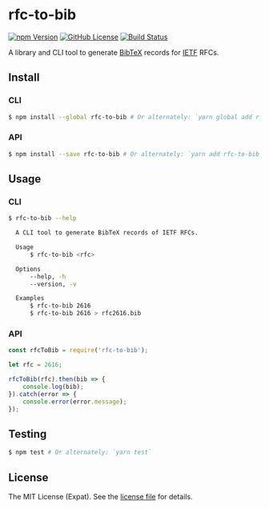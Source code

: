 rfc-to-bib
==========
[![npm Version][NPM VERSION BADGE]][NPM PAGE]
[![GitHub License][LICENSE BADGE]][LICENSE PAGE]
[![Build Status][BUILD BADGE]][BUILD PAGE]

A library and CLI tool to generate [BibTeX](http://www.bibtex.org/) records for [IETF](https://www.ietf.org/) RFCs.

Install
-------

### CLI
```sh
$ npm install --global rfc-to-bib # Or alternately: `yarn global add rfc-to-bib`
```

### API
```sh
$ npm install --save rfc-to-bib # Or alternately: `yarn add rfc-to-bib`
```

Usage
-----

### CLI
```sh
$ rfc-to-bib --help

  A CLI tool to generate BibTeX records of IETF RFCs.

  Usage
      $ rfc-to-bib <rfc>

  Options
      --help, -h
      --version, -v

  Examples
      $ rfc-to-bib 2616
      $ rfc-to-bib 2616 > rfc2616.bib
```

### API
```js
const rfcToBib = require('rfc-to-bib');

let rfc = 2616;

rfcToBib(rfc).then(bib => {
    console.log(bib);
}).catch(error => {
    console.error(error.message);
});
```

Testing
-------
```sh
$ npm test # Or alternately: `yarn test`
```

License
-------
The MIT License (Expat). See the [license file](LICENSE) for details.

[BUILD BADGE]: https://img.shields.io/travis/jbenner-radham/rfc-to-bib.svg?style=flat-square
[BUILD PAGE]: https://travis-ci.org/jbenner-radham/rfc-to-bib
[LICENSE BADGE]: https://img.shields.io/badge/license-MIT%20License-blue.svg?style=flat-square
[LICENSE PAGE]: https://github.com/jbenner-radham/rfc-to-bib/blob/master/LICENSE
[NPM PAGE]: https://www.npmjs.com/package/rfc-to-bib
[NPM VERSION BADGE]: https://img.shields.io/npm/v/rfc-to-bib.svg?style=flat-square

